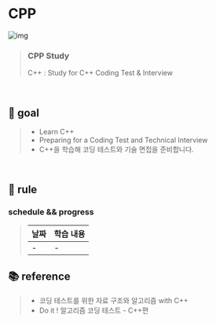 # CPP
![img](.asset/images.jfif)
>  ### CPP Study
>  C++ : Study for C++ Coding Test &amp; Interview

<br>

## 🚀 goal
>  - Learn C++
>  - Preparing for a Coding Test and Technical Interview
>  - C++을 학습해 코딩 테스트와 기술 면접을 준비합니다. 

<br>

## 🫡 rule

### schedule && progress  
>
>  |          날짜          |      학습 내용     |
>  | --------------------- | ---------------- |
>  | - | - |

## 📚 reference
>  - 코딩 테스트를 위한 자료 구조와 알고리즘 with C++
>  - Do it ! 알고리즘 코딩 테스트 - C++편

